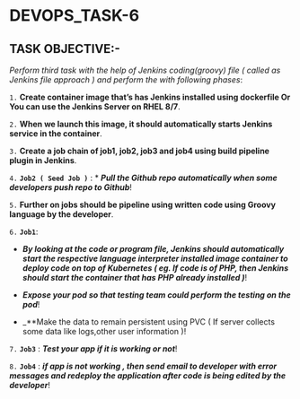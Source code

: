 # DEVOPS_TASK-6

## TASK OBJECTIVE:-

_Perform third task with the help of Jenkins coding(groovy) file ( called as Jenkins file approach ) and perform the with following phases_:

`1.` **Create container image that’s has Jenkins installed using dockerfile Or You can use the Jenkins Server on RHEL 8/7**.

`2.` **When we launch this image, it should automatically starts Jenkins service in the container**.

`3.` **Create a job chain of job1, job2, job3 and job4 using build pipeline plugin in Jenkins**.

`4.` **`Job2 ( Seed Job )`** :  *  _**Pull the Github repo automatically when some developers push repo to Github**_!

`5.` **Further on jobs should be pipeline using written code using Groovy language by the developer**.

`6.` **`Job1`**:

  * _**By looking at the code or program file, Jenkins should automatically start the respective language interpreter installed image container to deploy code on top of Kubernetes ( eg. If code is of PHP, then Jenkins should start the container that has PHP already installed )**_!

  * _**Expose your pod so that testing team could perform the testing on the pod**_!

  * _**Make the data to remain persistent using PVC ( If server collects some data like logs,other user information )!
  
 `7.` **`Job3`** : _**Test your app if it is working or not**_!
  
 `8.` **`Job4`** : _**if app is not working , then send email to developer with error messages and redeploy the application after code is being edited by the developer**_!
